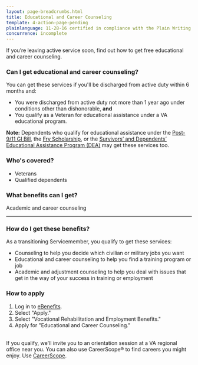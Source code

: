 ```yaml
---
layout: page-breadcrumbs.html
title: Educational and Career Counseling
template: 4-action-page-pending
plainlanguage: 11-28-16 certified in compliance with the Plain Writing Act
concurrence: incomplete
---
```


If you’re leaving active service soon, find out how to get free educational and career counseling. 

<div class="call-out usa-content" markdown="1">

### Can I get educational and career counseling?

You can get these services if you'll be discharged from active duty within 6 months and:
-	You were discharged from active duty not more than 1 year ago under conditions other than dishonorable, **and**
-	You qualify as a Veteran for educational assistance under a VA educational program. 

**Note:** Dependents who qualify for educational assistance under the [Post-9/11 GI Bill](/education/gi-bill/transfer), the [Fry Scholarship](/education/gi-bill/survivors-dependent-assistance/fry-scholarship/), or the [Survivors’ and Dependents’ Educational Assistance Program (DEA)](/education/gi-bill/survivors-dependent-assistance/dependents-education/) may get these services too. 

### Who's covered? 

- Veterans
- Qualified dependents 

</div>

### What benefits can I get? 

Academic and career counseling

-----

### How do I get these benefits? 

As a transitioning Servicemember, you qualify to get these services:

-	Counseling to help you decide which civilian or military jobs you want
-	Educational and career counseling to help you find a training program or job
-	Academic and adjustment counseling to help you deal with issues that get in the way of your success in training or employment

### How to apply

1. Log in to [eBenefits](https://www.ebenefits.va.gov).
2. Select "Apply."
3. Select "Vocational Rehabilitation and Employment Benefits."
4. Apply for "Educational and Career Counseling."<br /><br />

If you qualify, we'll invite you to an orientation session at a VA regional office near you. You can also use CareerScope&reg; to find careers you might enjoy. Use [CareerScope](/education/tools-programs/careerscope/). 
